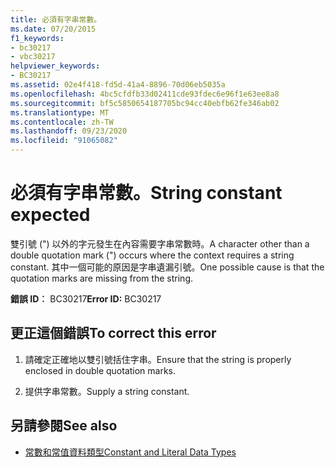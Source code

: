 ```yaml
---
title: 必須有字串常數。
ms.date: 07/20/2015
f1_keywords:
- bc30217
- vbc30217
helpviewer_keywords:
- BC30217
ms.assetid: 02e4f418-fd5d-41a4-8896-70d06eb5035a
ms.openlocfilehash: 4bc5cfdfb33d02411cde93fdec6e96f1e63ee8a8
ms.sourcegitcommit: bf5c5850654187705bc94cc40ebfb62fe346ab02
ms.translationtype: MT
ms.contentlocale: zh-TW
ms.lasthandoff: 09/23/2020
ms.locfileid: "91065082"
---
```

# <a name="string-constant-expected"></a><span data-ttu-id="6aa0d-102">必須有字串常數。</span><span class="sxs-lookup"><span data-stu-id="6aa0d-102">String constant expected</span></span>

<span data-ttu-id="6aa0d-103">雙引號 (") 以外的字元發生在內容需要字串常數時。</span><span class="sxs-lookup"><span data-stu-id="6aa0d-103">A character other than a double quotation mark (") occurs where the context requires a string constant.</span></span> <span data-ttu-id="6aa0d-104">其中一個可能的原因是字串遺漏引號。</span><span class="sxs-lookup"><span data-stu-id="6aa0d-104">One possible cause is that the quotation marks are missing from the string.</span></span>  
  
 <span data-ttu-id="6aa0d-105">**錯誤 ID︰** BC30217</span><span class="sxs-lookup"><span data-stu-id="6aa0d-105">**Error ID:** BC30217</span></span>  
  
## <a name="to-correct-this-error"></a><span data-ttu-id="6aa0d-106">更正這個錯誤</span><span class="sxs-lookup"><span data-stu-id="6aa0d-106">To correct this error</span></span>  
  
1. <span data-ttu-id="6aa0d-107">請確定正確地以雙引號括住字串。</span><span class="sxs-lookup"><span data-stu-id="6aa0d-107">Ensure that the string is properly enclosed in double quotation marks.</span></span>  
  
2. <span data-ttu-id="6aa0d-108">提供字串常數。</span><span class="sxs-lookup"><span data-stu-id="6aa0d-108">Supply a string constant.</span></span>  
  
## <a name="see-also"></a><span data-ttu-id="6aa0d-109">另請參閱</span><span class="sxs-lookup"><span data-stu-id="6aa0d-109">See also</span></span>

- [<span data-ttu-id="6aa0d-110">常數和常值資料類型</span><span class="sxs-lookup"><span data-stu-id="6aa0d-110">Constant and Literal Data Types</span></span>](../programming-guide/language-features/constants-enums/constant-and-literal-data-types.md)

